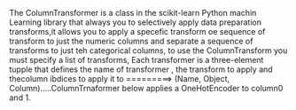 The ColumnTransformer is a class in the scikit-learn Python machin Learning library that always you to selectively apply data preparation transforms,it allows you to apply a specefic transform oe sequence of transform 
to just the numeric columns and separate a sequence of transforms to just teh categorical columns, to use the ColumnTransform you must specify a list of transforms, Each transformer is a three-element tupple that 
defines the name of transformer , the transform to apply and thecolumn ibdices to apply it to =========> (Name, Object, Column).....ColumnTrnaformer below applies a OneHotEncoder to column0 and 1.
